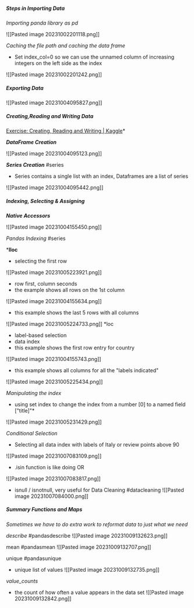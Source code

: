 ##### Steps in Importing Data

*Importing panda library as pd*

![[Pasted image 20231002201118.png]]

*Caching the file path and caching the data frame*
* Set index_col=0 so we can use the unnamed column of increasing integers on the left side as the index

![[Pasted image 20231002201242.png]]

##### Exporting Data
![[Pasted image 20231004095827.png]]

##### Creating,Reading and Writing Data
[Exercise: Creating, Reading and Writing | Kaggle](https://www.kaggle.com/code/cliffycodes/exercise-creating-reading-and-writing/edit)*

***DataFrame Creation***

![[Pasted image 20231004095123.png]]

***Series Creation*** #series 
* Series contains a single list with an index, Dataframes are a list of series

![[Pasted image 20231004095442.png]]

##### Indexing, Selecting & Assigning


***Native Accessors***

![[Pasted image 20231004155450.png]]

*Pandas Indexing* #series 

***Iloc**
* selecting the first row

![[Pasted image 20231005223921.png]]
* row first, column seconds
* the example shows all rows on the 1st column

![[Pasted image 20231004155634.png]]
* this example shows the last 5 rows with all columns

![[Pasted image 20231005224733.png]]
*loc
* label-based selection
* data index 
* this example shows the first row entry for country

![[Pasted image 20231004155743.png]]
* this example shows all columns for all the "labels indicated"

![[Pasted image 20231005225434.png]]

*Manipulating the index*
* using set index to change the index from a number [0] to a named field ["title]"*

![[Pasted image 20231005231429.png]]

*Conditional Selection*
* Selecting all data index with labels of Italy or review points above 90

![[Pasted image 20231007083109.png]]
* .isin function is like doing OR 

![[Pasted image 20231007083817.png]]
* isnull / isnotnull, very useful for Data Cleaning #datacleaning
![[Pasted image 20231007084000.png]]
##### Summary Functions and Maps
*Sometimes we have to do extra work to reformat data to just what we need*

*describe* #pandasdescribe
![[Pasted image 20231009132623.png]]

mean #pandasmean
![[Pasted image 20231009132707.png]]

unique #pandasunique
* unique list of values
![[Pasted image 20231009132735.png]]

*value_counts*
* the count of how often a value appears in the data set
![[Pasted image 20231009132842.png]]